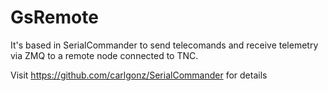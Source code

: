 GsRemote========It's based in SerialCommander to send telecomands and receive telemetry via ZMQto a remote node connected to TNC.Visit https://github.com/carlgonz/SerialCommander for details